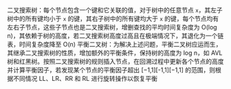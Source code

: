 二叉搜索树：每个节点包含一个键和它关联的值，对于树中的任意节点 `x`，其左子树中的所有键均小于 `x` 的键，其右子树中的所有键均大于 `x` 的键，每个节点均有左右子节点，这些子节点也是二叉搜索树，增删查找的平均时间复杂度为 O(log n)，其依赖于树的高度，若二叉搜索树高度过高且在极端情况下，其退化为一个链表，时间复杂度降至 O(n)
平衡二叉树：为解决上述问题，平衡二叉树应运而生，其继承二叉搜索树的性质，增加额外的平衡条件，保持树的高度为 log n，如 AVL 树和红黑树。按照二叉搜索树的规则插入节点，在回溯过程中更新各个节点的高度并计算平衡因子，若发现某个节点的平衡因子超出 [−1,1][-1,1][−1,1] 的范围，则根据不同情况 LL、LR、RR 和 RL 进行旋转操作以恢复平衡
